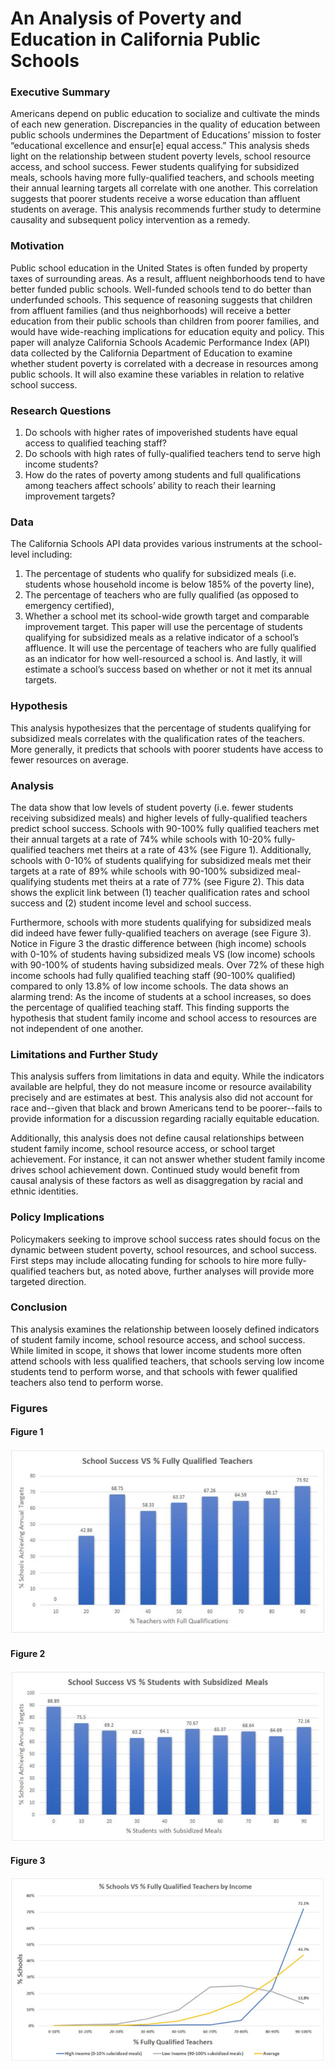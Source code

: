 # An Analysis of Poverty and Education in California Public Schools

### Executive Summary
Americans depend on public education to socialize and cultivate the minds of each new
generation. Discrepancies in the quality of education between public schools undermines the
Department of Educations’ mission to foster “educational excellence and ensur[e] equal access.”
This analysis sheds light on the relationship between student poverty levels, school resource
access, and school success. Fewer students qualifying for subsidized meals, schools having more
fully-qualified teachers, and schools meeting their annual learning targets all correlate with one
another. This correlation suggests that poorer students receive a worse education than affluent
students on average. This analysis recommends further study to determine causality and
subsequent policy intervention as a remedy.

### Motivation
Public school education in the United States is often funded by property taxes of surrounding
areas. As a result, affluent neighborhoods tend to have better funded public schools. Well-funded
schools tend to do better than underfunded schools. This sequence of reasoning suggests that
children from affluent families (and thus neighborhoods) will receive a better education from
their public schools than children from poorer families, and would have wide-reaching
implications for education equity and policy. This paper will analyze California Schools
Academic Performance Index (API) data collected by the California Department of Education to
examine whether student poverty is correlated with a decrease in resources among public
schools. It will also examine these variables in relation to relative school success.

### Research Questions
1. Do schools with higher rates of impoverished students have equal access to qualified
    teaching staff?
2. Do schools with high rates of fully-qualified teachers tend to serve high income students?
3. How do the rates of poverty among students and full qualifications among teachers affect
    schools’ ability to reach their learning improvement targets?

### Data
The California Schools API data provides various instruments at the school-level including:
1. The percentage of students who qualify for subsidized meals (i.e. students whose
household income is below 185% of the poverty line),
2. The percentage of teachers who are fully qualified (as opposed to emergency certified),
3. Whether a school met its school-wide growth target and comparable improvement target.
This paper will use the percentage of students qualifying for subsidized meals as a relative
indicator of a school’s affluence. It will use the percentage of teachers who are fully qualified as
an indicator for how well-resourced a school is. And lastly, it will estimate a school’s success
based on whether or not it met its annual targets.

### Hypothesis
This analysis hypothesizes that the percentage of students qualifying for subsidized meals
correlates with the qualification rates of the teachers. More generally, it predicts that schools
with poorer students have access to fewer resources on average.

### Analysis
The data show that low levels of student poverty (i.e. fewer students receiving subsidized meals)
and higher levels of fully-qualified teachers predict school success. Schools with 90-100% fully
qualified teachers met their annual targets at a rate of 74% while schools with 10-20%
fully-qualified teachers met theirs at a rate of 43% (see Figure 1). Additionally, schools with
0-10% of students qualifying for subsidized meals met their targets at a rate of 89% while
schools with 90-100% subsidized meal-qualifying students met theirs at a rate of 77% (see
Figure 2). This data shows the explicit link between (1) teacher qualification rates and school
success and (2) student income level and school success.

Furthermore, schools with more students qualifying for subsidized meals did indeed have fewer
fully-qualified teachers on average (see Figure 3). Notice in Figure 3 the drastic difference
between (high income) schools with 0-10% of students having subsidized meals VS (low
income) schools with 90-100% of students having subsidized meals. Over 72% of these high
income schools had fully qualified teaching staff (90-100% qualified) compared to only 13.8%
of low income schools. The data shows an alarming trend: As the income of students at a school
increases, so does the percentage of qualified teaching staff. This finding supports the hypothesis
that student family income and school access to resources are not independent of one another.

### Limitations and Further Study
This analysis suffers from limitations in data and equity. While the indicators available are
helpful, they do not measure income or resource availability precisely and are estimates at best.
This analysis also did not account for race and--given that black and brown Americans tend to be
poorer--fails to provide information for a discussion regarding racially equitable education.

Additionally, this analysis does not define causal relationships between student family income,
school resource access, or school target achievement. For instance, it can not answer whether
student family income drives school achievement down. Continued study would benefit from
causal analysis of these factors as well as disaggregation by racial and ethnic identities.

### Policy Implications
Policymakers seeking to improve school success rates should focus on the dynamic between
student poverty, school resources, and school success. First steps may include allocating funding
for schools to hire more fully-qualified teachers but, as noted above, further analyses will
provide more targeted direction.

### Conclusion
This analysis examines the relationship between loosely defined indicators of student family
income, school resource access, and school success. While limited in scope, it shows that lower
income students more often attend schools with less qualified teachers, that schools serving low
income students tend to perform worse, and that schools with fewer qualified teachers also tend
to perform worse.

### Figures

#### Figure 1
![Bar graph showing school success rising with teacher qualification rates](figures/figure1.PNG)
#### Figure 2
![Bar graph showing school success falling as more students qualify for subsidized meals](figures/figure2.PNG)
#### Figure 3
![Line graph showing that schools with higher student income tend to have more fully-qualified teachers than schools with lower student income](figures/figure3.PNG)
